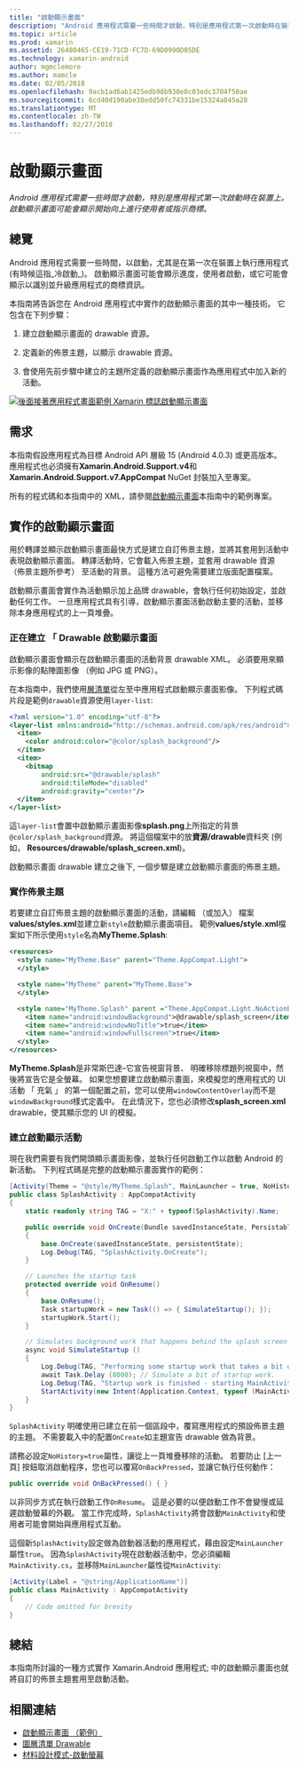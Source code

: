 ```yaml
---
title: "啟動顯示畫面"
description: "Android 應用程式需要一些時間才啟動，特別是應用程式第一次啟動時在裝置上。 啟動顯示畫面可能會顯示開始向上進行使用者或指示商標。"
ms.topic: article
ms.prod: xamarin
ms.assetid: 26480465-CE19-71CD-FC7D-69D0990D05DE
ms.technology: xamarin-android
author: mgmclemore
ms.author: mamcle
ms.date: 02/05/2018
ms.openlocfilehash: 9acb1ad6ab1425edb98b938e8c03edc3704f50ae
ms.sourcegitcommit: 6cd40d190abe38edd50fc74331be15324a845a28
ms.translationtype: MT
ms.contentlocale: zh-TW
ms.lasthandoff: 02/27/2018
---
```

# <a name="splash-screen"></a>啟動顯示畫面

_Android 應用程式需要一些時間才啟動，特別是應用程式第一次啟動時在裝置上。啟動顯示畫面可能會顯示開始向上進行使用者或指示商標。_

<a name="overview" />

## <a name="overview"></a>總覽

Android 應用程式需要一些時間，以啟動，尤其是在第一次在裝置上執行應用程式 (有時候這指_冷啟動_)。 啟動顯示畫面可能會顯示進度，使用者啟動，或它可能會顯示以識別並升級應用程式的商標資訊。

本指南將告訴您在 Android 應用程式中實作的啟動顯示畫面的其中一種技術。 它包含在下列步驟：

1.  建立啟動顯示畫面的 drawable 資源。

2.  定義新的佈景主題，以顯示 drawable 資源。

3.  會使用先前步驟中建立的主題所定義的啟動顯示畫面作為應用程式中加入新的活動。

[![後面接著應用程式畫面範例 Xamarin 標誌啟動顯示畫面](splash-screen-images/splashscreen-01-sml.png)](splash-screen-images/splashscreen-01.png)


<a name="requirements" />

## <a name="requirements"></a>需求

本指南假設應用程式為目標 Android API 層級 15 (Android 4.0.3) 或更高版本。 應用程式也必須擁有**Xamarin.Android.Support.v4**和**Xamarin.Android.Support.v7.AppCompat** NuGet 封裝加入至專案。

所有的程式碼和本指南中的 XML，請參閱[啟動顯示畫面](https://developer.xamarin.com/samples/monodroid/SplashScreen)本指南中的範例專案。

<a name="implement" />

## <a name="implementing-a-splash-screen"></a>實作的啟動顯示畫面

用於轉譯並顯示啟動顯示畫面最快方式是建立自訂佈景主題，並將其套用到活動中表現啟動顯示畫面。 轉譯活動時，它會載入佈景主題，並套用 drawable 資源 （佈景主題所參考） 至活動的背景。 這種方法可避免需要建立版面配置檔案。

啟動顯示畫面會實作為活動顯示加上品牌 drawable，會執行任何初始設定，並啟動任何工作。 一旦應用程式具有引導，啟動顯示畫面活動啟動主要的活動，並移除本身應用程式的上一頁堆疊。

<a name="drawable" />

### <a name="creating-a-drawable-for-the-splash-screen"></a>正在建立 「 Drawable 啟動顯示畫面

啟動顯示畫面會顯示在啟動顯示畫面的活動背景 drawable XML。 必須要用來顯示影像的點陣圖影像 （例如 JPG 或 PNG）。

在本指南中，我們使用[層清單](http://developer.android.com/guide/topics/resources/drawable-resource.html#LayerList)從左至中應用程式啟動顯示畫面影像。 下列程式碼片段是範例`drawable`資源使用`layer-list`:

```xml
<?xml version="1.0" encoding="utf-8"?>
<layer-list xmlns:android="http://schemas.android.com/apk/res/android">
  <item>
    <color android:color="@color/splash_background"/>
  </item>
  <item>
    <bitmap
        android:src="@drawable/splash"
        android:tileMode="disabled"
        android:gravity="center"/>
  </item>
</layer-list>
```

這`layer-list`會置中啟動顯示畫面影像**splash.png**上所指定的背景`@color/splash_background`資源。
將這個檔案中的放**資源/drawable**資料夾 (例如， **Resources/drawable/splash_screen.xml**)。

啟動顯示畫面 drawable 建立之後下, 一個步驟是建立啟動顯示畫面的佈景主題。

<a name="theme" />

### <a name="implementing-a-theme"></a>實作佈景主題

若要建立自訂佈景主題的啟動顯示畫面的活動，請編輯 （或加入） 檔案**values/styles.xml**並建立新`style`啟動顯示畫面項目。 範例**values/style.xml**檔案如下所示使用`style`名為**MyTheme.Splash**:

```xml
<resources>
  <style name="MyTheme.Base" parent="Theme.AppCompat.Light">
  </style>

  <style name="MyTheme" parent="MyTheme.Base">
  </style>

  <style name="MyTheme.Splash" parent ="Theme.AppCompat.Light.NoActionBar">
    <item name="android:windowBackground">@drawable/splash_screen</item>
    <item name="android:windowNoTitle">true</item>
    <item name="android:windowFullscreen">true</item>
  </style>
</resources>
```

**MyTheme.Splash**是非常斯巴達&ndash;它宣告視窗背景、 明確移除標題列視窗中，然後將宣告它是全螢幕。 如果您想要建立啟動顯示畫面，來模擬您的應用程式的 UI 活動 「 充氣 」 的第一個配置之前，您可以使用`windowContentOverlay`而不是`windowBackground`樣式定義中。 在此情況下，您也必須修改**splash_screen.xml** drawable，使其顯示您的 UI 的模擬。

<a name="activity" />

### <a name="create-a-splash-activity"></a>建立啟動顯示活動

現在我們需要有我們開頭顯示畫面影像，並執行任何啟動工作以啟動 Android 的新活動。 下列程式碼是完整的啟動顯示畫面實作的範例：

```csharp
[Activity(Theme = "@style/MyTheme.Splash", MainLauncher = true, NoHistory = true)]
public class SplashActivity : AppCompatActivity
{
    static readonly string TAG = "X:" + typeof(SplashActivity).Name;

    public override void OnCreate(Bundle savedInstanceState, PersistableBundle persistentState)
    {
        base.OnCreate(savedInstanceState, persistentState);
        Log.Debug(TAG, "SplashActivity.OnCreate");
    }

    // Launches the startup task
    protected override void OnResume()
    {
        base.OnResume();
        Task startupWork = new Task(() => { SimulateStartup(); });
        startupWork.Start();
    }

    // Simulates background work that happens behind the splash screen
    async void SimulateStartup ()
    {
        Log.Debug(TAG, "Performing some startup work that takes a bit of time.");
        await Task.Delay (8000); // Simulate a bit of startup work.
        Log.Debug(TAG, "Startup work is finished - starting MainActivity.");
        StartActivity(new Intent(Application.Context, typeof (MainActivity)));
    }
}
```

`SplashActivity` 明確使用已建立在前一個區段中，覆寫應用程式的預設佈景主題的主題。
不需要載入中的配置`OnCreate`如主題宣告 drawable 做為背景。

請務必設定`NoHistory=true`屬性，讓從上一頁堆疊移除的活動。 若要防止 [上一頁] 按鈕取消啟動程序，您也可以覆寫`OnBackPressed`，並讓它執行任何動作：

```csharp
public override void OnBackPressed() { }
```

以非同步方式在執行啟動工作`OnResume`。 這是必要的以便啟動工作不會變慢或延遲啟動螢幕的外觀。 當工作完成時，`SplashActivity`將會啟動`MainActivity`和使用者可能會開始與應用程式互動。

這個新`SplashActivity`設定做為啟動器活動的應用程式，藉由設定`MainLauncher`屬性`true`。 因為`SplashActivity`現在啟動器活動中，您必須編輯`MainActivity.cs`，並移除`MainLauncher`屬性從`MainActivity`:

```csharp
[Activity(Label = "@string/ApplicationName")]
public class MainActivity : AppCompatActivity
{
    // Code omitted for brevity
}
```

<a name="summary" />

## <a name="summary"></a>總結

本指南所討論的一種方式實作 Xamarin.Android 應用程式; 中的啟動顯示畫面也就將自訂的佈景主題套用至啟動活動。


## <a name="related-links"></a>相關連結

- [啟動顯示畫面 （範例）](https://developer.xamarin.com/samples/monodroid/SplashScreen)
- [圖層清單 Drawable](http://developer.android.com/guide/topics/resources/drawable-resource.html#LayerList)
- [ 材料設計模式-啟動螢幕](https://www.google.com/design/spec/patterns/launch-screens.html)

